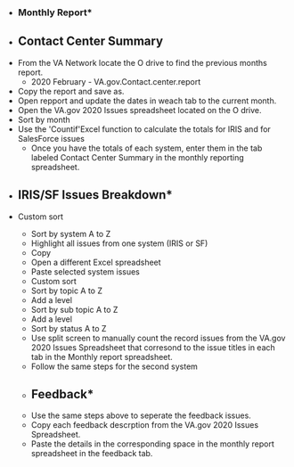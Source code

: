 * ### Monthly Report*


* ## Contact Center Summary
- From the VA Network locate the O drive to find the previous months report.
  - 2020 February - VA.gov.Contact.center.report
- Copy the report and save as.
- Open repport and update the dates in weach tab to the current month.
- Open the VA.gov 2020 Issues spreadsheet located on the O drive.
- Sort by month
- Use the 'Countif'Excel function to calculate the totals for IRIS and for SalesForce issues
  - Once you have the totals of each system, enter them in the tab labeled Contact Center Summary in the monthly reporting spreadsheet.

* ## IRIS/SF Issues Breakdown*
- Custom sort
  - Sort by system A to Z
  - Highlight all issues from one system (IRIS or SF)
  - Copy
  - Open a different Excel spreadsheet
  - Paste selected system issues
  - Custom sort
  - Sort by topic A to Z
  - Add a level
  - Sort by sub topic A to Z
  - Add a level
  - Sort by status A to Z
  - Use split screen to manually count the record issues from the VA.gov 2020 Issues Spreadsheet that corresond to the issue titles in each 
    tab in the Monthly report spreadsheet.
  - Follow the same steps for the second system
  
  * ## Feedback*
  - Use the same steps above to seperate the feedback issues.
  - Copy each feedback descrption from the VA.gov 2020 Issues Spreadsheet.
  - Paste the details in the corresponding space in the monthly report spreadsheet in the feedback tab.
    
